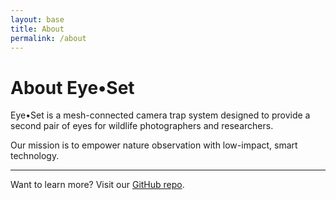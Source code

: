 ```yaml
---
layout: base
title: About
permalink: /about
---
```


# About Eye•Set

Eye•Set is a mesh-connected camera trap system designed to provide a second pair of eyes for wildlife photographers and researchers.

Our mission is to empower nature observation with low-impact, smart technology.

---

Want to learn more? Visit our [GitHub repo](https://github.com/yourname/eye-set).
